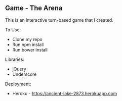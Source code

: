 ## Game - The Arena

This is an interactive turn-based game that I created.

To Use:
* Clone my repo
* Run npm install
* Run bower install

Libraries:
* jQuery
* Underscore

Deployment:
* Heroku - https://ancient-lake-2873.herokuapp.com
